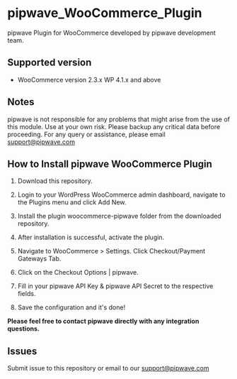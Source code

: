 pipwave_WooCommerce_Plugin
==========================
pipwave Plugin for WooCommerce developed by pipwave development team.

Supported version
-----------------
- WooCommerce version 2.3.x WP 4.1.x and above

Notes
-----
pipwave is not responsible for any problems that might arise from the use of this module. 
Use at your own risk. Please backup any critical data before proceeding. For any query or 
assistance, please email support@pipwave.com

How to Install pipwave WooCommerce Plugin
-----------------------------------------
1. Download this repository.

2. Login to your WordPress WooCommerce admin dashboard, navigate to the Plugins menu and click Add New.

3. Install the plugin woocommerce-pipwave folder from the downloaded repository.

4. After installation is successful, activate the plugin.

5. Navigate to WooCommerce > Settings. Click Checkout/Payment Gateways Tab.

6. Click on the Checkout Options | pipwave.

7. Fill in your pipwave API Key & pipwave API Secret to the respective fields.

8. Save the configuration and it's done!

**Please feel free to contact pipwave directly with any integration questions.**

Issues
------
Submit issue to this repository or email to our support@pipwave.com